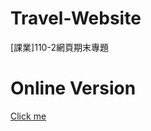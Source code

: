 # Travel-Website
[課業]110-2網頁期末專題

# Online Version

[Click me](https://group1-travel-website.herokuapp.com/)